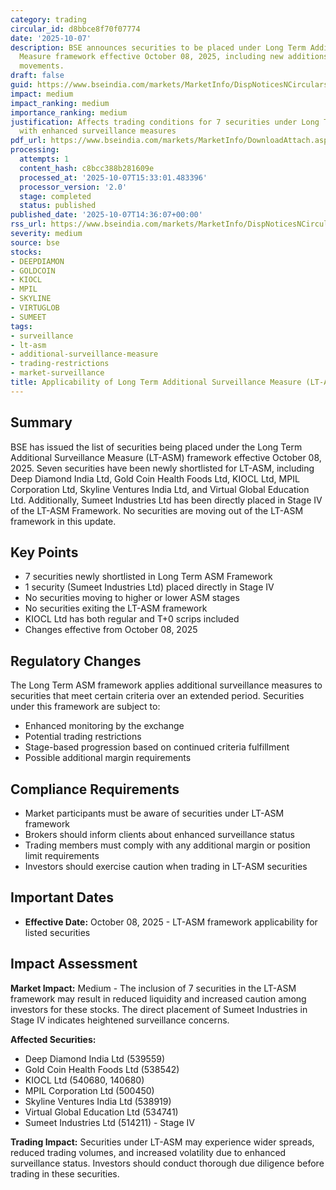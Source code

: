 ```yaml
---
category: trading
circular_id: d8bbce8f70f07774
date: '2025-10-07'
description: BSE announces securities to be placed under Long Term Additional Surveillance
  Measure framework effective October 08, 2025, including new additions and stage
  movements.
draft: false
guid: https://www.bseindia.com/markets/MarketInfo/DispNoticesNCirculars.aspx?Noticeid={E94A935E-87E1-4C63-B175-1E9F17041B8A}&noticeno=20251007-59&dt=10/07/2025&icount=59&totcount=76&flag=0
impact: medium
impact_ranking: medium
importance_ranking: medium
justification: Affects trading conditions for 7 securities under Long Term ASM framework
  with enhanced surveillance measures
pdf_url: https://www.bseindia.com/markets/MarketInfo/DownloadAttach.aspx?id=20251007-59&attachedId=c7260561-4cc4-4cc5-b949-b8aa84f4339a
processing:
  attempts: 1
  content_hash: c8bcc388b281609e
  processed_at: '2025-10-07T15:33:01.483396'
  processor_version: '2.0'
  stage: completed
  status: published
published_date: '2025-10-07T14:36:07+00:00'
rss_url: https://www.bseindia.com/markets/MarketInfo/DispNoticesNCirculars.aspx?Noticeid={E94A935E-87E1-4C63-B175-1E9F17041B8A}&noticeno=20251007-59&dt=10/07/2025&icount=59&totcount=76&flag=0
severity: medium
source: bse
stocks:
- DEEPDIAMON
- GOLDCOIN
- KIOCL
- MPIL
- SKYLINE
- VIRTUGLOB
- SUMEET
tags:
- surveillance
- lt-asm
- additional-surveillance-measure
- trading-restrictions
- market-surveillance
title: Applicability of Long Term Additional Surveillance Measure (LT-ASM)
---
```


## Summary

BSE has issued the list of securities being placed under the Long Term Additional Surveillance Measure (LT-ASM) framework effective October 08, 2025. Seven securities have been newly shortlisted for LT-ASM, including Deep Diamond India Ltd, Gold Coin Health Foods Ltd, KIOCL Ltd, MPIL Corporation Ltd, Skyline Ventures India Ltd, and Virtual Global Education Ltd. Additionally, Sumeet Industries Ltd has been directly placed in Stage IV of the LT-ASM Framework. No securities are moving out of the LT-ASM framework in this update.

## Key Points

- 7 securities newly shortlisted in Long Term ASM Framework
- 1 security (Sumeet Industries Ltd) placed directly in Stage IV
- No securities moving to higher or lower ASM stages
- No securities exiting the LT-ASM framework
- KIOCL Ltd has both regular and T+0 scrips included
- Changes effective from October 08, 2025

## Regulatory Changes

The Long Term ASM framework applies additional surveillance measures to securities that meet certain criteria over an extended period. Securities under this framework are subject to:
- Enhanced monitoring by the exchange
- Potential trading restrictions
- Stage-based progression based on continued criteria fulfillment
- Possible additional margin requirements

## Compliance Requirements

- Market participants must be aware of securities under LT-ASM framework
- Brokers should inform clients about enhanced surveillance status
- Trading members must comply with any additional margin or position limit requirements
- Investors should exercise caution when trading in LT-ASM securities

## Important Dates

- **Effective Date:** October 08, 2025 - LT-ASM framework applicability for listed securities

## Impact Assessment

**Market Impact:** Medium - The inclusion of 7 securities in the LT-ASM framework may result in reduced liquidity and increased caution among investors for these stocks. The direct placement of Sumeet Industries in Stage IV indicates heightened surveillance concerns.

**Affected Securities:**
- Deep Diamond India Ltd (539559)
- Gold Coin Health Foods Ltd (538542)
- KIOCL Ltd (540680, 140680)
- MPIL Corporation Ltd (500450)
- Skyline Ventures India Ltd (538919)
- Virtual Global Education Ltd (534741)
- Sumeet Industries Ltd (514211) - Stage IV

**Trading Impact:** Securities under LT-ASM may experience wider spreads, reduced trading volumes, and increased volatility due to enhanced surveillance status. Investors should conduct thorough due diligence before trading in these securities.